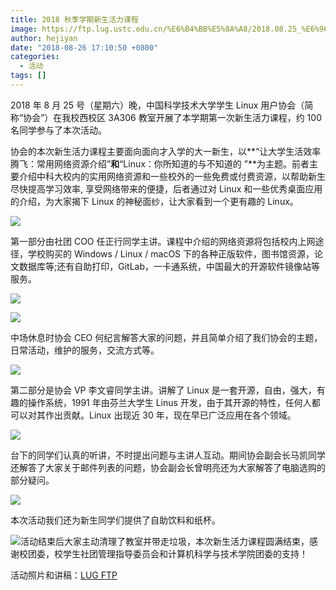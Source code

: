 ```yaml
---
title: 2018 秋季学期新生活力课程
image: https://ftp.lug.ustc.edu.cn/%E6%B4%BB%E5%8A%A8/2018.08.25_%E6%96%B0%E7%94%9F%E6%B4%BB%E5%8A%9B%E8%AF%BE%E7%A8%8B/news/DSC01535.jpg
author: hejiyan
date: "2018-08-26 17:10:50 +0800"
categories:
  - 活动
tags: []
---
```


2018 年 8 月 25 号（星期六）晚，中国科学技术大学学生 Linux 用户协会（简称“协会”）在我校西校区 3A306 教室开展了本学期第一次新生活力课程，约 100 名同学参与了本次活动。

协会的本次新生活力课程主要面向面向才入学的大一新生，以**“让大学生活效率腾飞：常用网络资源介绍”**和**“Linux：你所知道的与不知道的 ”**为主题。前者主要介绍中科大校内的实用网络资源和一些校外的一些免费或付费资源，以帮助新生尽快提高学习效率, 享受网络带来的便捷，后者通过对 Linux 和一些优秀桌面应用的介绍，为大家揭下 Linux 的神秘面纱，让大家看到一个更有趣的 Linux。

![](https://ftp.lug.ustc.edu.cn/%E6%B4%BB%E5%8A%A8/2018.08.25_%E6%96%B0%E7%94%9F%E6%B4%BB%E5%8A%9B%E8%AF%BE%E7%A8%8B/news/DSC01540.jpg)

第一部分由社团 COO 任正行同学主讲。课程中介绍的网络资源将包括校内上网途径，学校购买的 Windows / Linux / macOS 下的各种正版软件，图书馆资源，论文数据库等;还有自助打印，GitLab，一卡通系统，中国最大的开源软件镜像站等服务。

![](https://ftp.lug.ustc.edu.cn/%E6%B4%BB%E5%8A%A8/2018.08.25_%E6%96%B0%E7%94%9F%E6%B4%BB%E5%8A%9B%E8%AF%BE%E7%A8%8B/news/DSC01500.jpg)

![](https://ftp.lug.ustc.edu.cn/%E6%B4%BB%E5%8A%A8/2018.08.25_%E6%96%B0%E7%94%9F%E6%B4%BB%E5%8A%9B%E8%AF%BE%E7%A8%8B/news/DSC01503.jpg)

中场休息时协会 CEO 何纪言解答大家的问题，并且简单介绍了我们协会的主题，日常活动，维护的服务，交流方式等。

![](https://ftp.lug.ustc.edu.cn/%E6%B4%BB%E5%8A%A8/2018.08.25_%E6%96%B0%E7%94%9F%E6%B4%BB%E5%8A%9B%E8%AF%BE%E7%A8%8B/news/DSC01513.jpg)

第二部分是协会 VP 李文睿同学主讲。讲解了 Linux 是一套开源，自由，强大，有趣的操作系统，1991 年由芬兰大学生 Linus 开发，由于其开源的特性，任何人都可以对其作出贡献。Linux 出现近 30 年，现在早已广泛应用在各个领域。

![](https://ftp.lug.ustc.edu.cn/%E6%B4%BB%E5%8A%A8/2018.08.25_%E6%96%B0%E7%94%9F%E6%B4%BB%E5%8A%9B%E8%AF%BE%E7%A8%8B/news/DSC01516.jpg)

台下的同学们认真的听讲，不时提出问题与主讲人互动。期间协会副会长马凯同学还解答了大家关于邮件列表的问题，协会副会长曾明亮还为大家解答了电脑选购的部分疑问。

![](https://ftp.lug.ustc.edu.cn/%E6%B4%BB%E5%8A%A8/2018.08.25_%E6%96%B0%E7%94%9F%E6%B4%BB%E5%8A%9B%E8%AF%BE%E7%A8%8B/news/DSC01535.jpg)

本次活动我们还为新生同学们提供了自助饮料和纸杯。

![](https://ftp.lug.ustc.edu.cn/%E6%B4%BB%E5%8A%A8/2018.08.25_%E6%96%B0%E7%94%9F%E6%B4%BB%E5%8A%9B%E8%AF%BE%E7%A8%8B/%E6%B4%BB%E5%8A%A8%E7%85%A7%E7%89%87/IMG_20180825_193611.jpg)活动结束后大家主动清理了教室并带走垃圾，本次新生活力课程圆满结束，感谢校团委，校学生社团管理指导委员会和计算机科学与技术学院团委的支持！

活动照片和讲稿：[LUG FTP](https://ftp.lug.ustc.edu.cn/weekly_party/2018.08.25_%E6%96%B0%E7%94%9F%E6%B4%BB%E5%8A%9B%E8%AF%BE%E7%A8%8B/)
